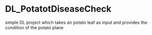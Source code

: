 # DL_PotatotDiseaseCheck
simple DL project which takes an potato leaf as input and provides the condition of the potato plane
